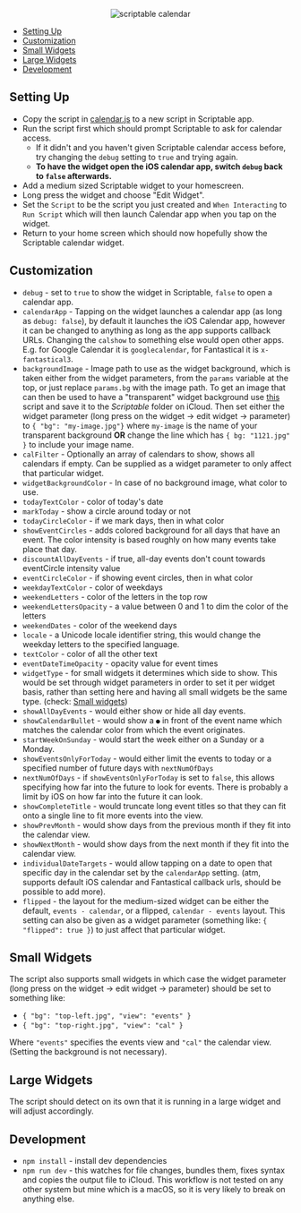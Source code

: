 <p align="center" >
    <img alt="scriptable calendar" src ="./assets/scriptable-calendar-widget.jpg">
</p>

- [Setting Up](#setting-up)
- [Customization](#customization)
- [Small Widgets](#small-widgets)
- [Large Widgets](#large-widgets)
- [Development](#development)

## Setting Up

- Copy the script in [calendar.js](./calendar.js) to a new script in Scriptable app.
- Run the script first which should prompt Scriptable to ask for calendar access.
  - If it didn't and you haven't given Scriptable calendar access before, try changing the `debug` setting to `true` and trying again.
  - **To have the widget open the iOS calendar app, switch `debug` back to `false` afterwards.**
- Add a medium sized Scriptable widget to your homescreen.
- Long press the widget and choose "Edit Widget".
- Set the `Script` to be the script you just created and `When Interacting` to `Run Script` which will then launch Calendar app when you tap on the widget.
- Return to your home screen which should now hopefully show the Scriptable calendar widget.

## Customization

- `debug` - set to `true` to show the widget in Scriptable, `false` to open a
  calendar app.
- `calendarApp` - Tapping on the widget launches a calendar app (as long as `debug: false`), by default it launches the iOS Calendar app, however it can be changed to anything as long as the app supports callback URLs. Changing the `calshow` to something else would open other apps. E.g. for Google Calendar it is `googlecalendar`, for Fantastical it is `x-fantastical3`.
- `backgroundImage` - Image path to use as the widget background, which is taken either from the widget parameters, from the `params` variable at the top, or just replace `params.bg` with the image path. To get an image that can then be used to have a "transparent" widget background use [this](https://gist.github.com/mzeryck/3a97ccd1e059b3afa3c6666d27a496c9#gistcomment-3468585) script and save it to the _Scriptable_ folder on iCloud. Then set either the widget parameter (long press on the widget -> edit widget -> parameter) to `{ "bg": "my-image.jpg"}` where `my-image` is the name of your transparent background **OR** change the line which has `{ bg: "1121.jpg" }` to include your image name.
- `calFilter` - Optionally an array of calendars to show, shows all calendars if empty. Can be supplied as a widget parameter to only affect that particular widget.
- `widgetBackgroundColor` - In case of no background image, what color to use.
- `todayTextColor` - color of today's date
- `markToday` - show a circle around today or not
- `todayCircleColor` - if we mark days, then in what color
- `showEventCircles` - adds colored background for all days that have an event. The color intensity is based roughly on how many events take place that day.
- `discountAllDayEvents` - if true, all-day events don't count towards eventCircle intensity value
- `eventCircleColor` - if showing event circles, then in what color
- `weekdayTextColor` - color of weekdays
- `weekendLetters` - color of the letters in the top row
- `weekendLettersOpacity` - a value between 0 and 1 to dim the color of the letters
- `weekendDates` - color of the weekend days
- `locale` - a Unicode locale identifier string, this would change the weekday letters to the specified language.
- `textColor` - color of all the other text
- `eventDateTimeOpacity` - opacity value for event times
- `widgetType` - for small widgets it determines which side to show. This would be set through widget parameters in order to set it per widget basis, rather than setting here and having all small widgets be the same type. (check: [Small widgets](#small-widgets))
- `showAllDayEvents` - would either show or hide all day events.
- `showCalendarBullet` - would show a `●` in front of the event name which matches the calendar color from which the event originates.
- `startWeekOnSunday` - would start the week either on a Sunday or a Monday.
- `showEventsOnlyForToday` - would either limit the events to today or a specified number of future days with `nextNumOfDays`
- `nextNumOfDays` - if `showEventsOnlyForToday` is set to `false`, this allows specifying how far into the future to look for events. There is probably a limit by iOS on how far into the future it can look.
- `showCompleteTitle` - would truncate long event titles so that they can fit onto a single line to fit more events into the view.
- `showPrevMonth` - would show days from the previous month if they fit into the calendar view.
- `showNextMonth` - would show days from the next month if they fit into the calendar view.
- `individualDateTargets` - would allow tapping on a date to open that specific day in the calendar set by the `calendarApp` setting. (atm, supports default iOS calendar and Fantastical callback urls, should be possible to add more).
- `flipped` - the layout for the medium-sized widget can be either the default, `events - calendar`, or a flipped, `calendar - events` layout. This setting can also be given as a widget parameter (something like: `{ "flipped": true }`) to just affect that particular widget.

## Small Widgets

The script also supports small widgets in which case the widget parameter (long press on the widget -> edit widget -> parameter) should be set to something like:

- `{ "bg": "top-left.jpg", "view": "events" }`
- `{ "bg": "top-right.jpg", "view": "cal" }`

Where `"events"` specifies the events view and `"cal"` the calendar view. (Setting the background is not necessary).

## Large Widgets

The script should detect on its own that it is running in a large widget and will adjust accordingly.

## Development

- `npm install` - install dev dependencies
- `npm run dev` - this watches for file changes, bundles them, fixes syntax and copies the output file to iCloud. This workflow is not tested on any other system but mine which is a macOS, so it is very likely to break on anything else.

